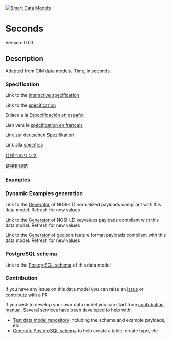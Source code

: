 [![Smart Data Models](https://smartdatamodels.org/wp-content/uploads/2022/01/SmartDataModels_logo.png "Logo")](https://smartdatamodels.org)
# Seconds
Version: 0.0.1

## Description 

Adapted from CIM data models. Time, in seconds.
### Specification

Link to the [interactive specification](https://swagger.lab.fiware.org/?url=https://smart-data-models.github.io/dataModel.EnergyCIM/Seconds/swagger.yaml)

Link to the [specification](https://github.com/smart-data-models/dataModel.EnergyCIM/blob/master/Seconds/doc/spec.md)

Enlace a la [Especificación en español](https://github.com/smart-data-models/dataModel.EnergyCIM/blob/master/Seconds/doc/spec_ES.md)

Lien vers le [spécification en français](https://github.com/smart-data-models/dataModel.EnergyCIM/blob/master/Seconds/doc/spec_FR.md)

Link zur [deutschen Spezifikation](https://github.com/smart-data-models/dataModel.EnergyCIM/blob/master/Seconds/doc/spec_DE.md)

Link alla [specifica](https://github.com/smart-data-models/dataModel.EnergyCIM/blob/master/Seconds/doc/spec_IT.md)

[仕様へのリンク](https://github.com/smart-data-models/dataModel.EnergyCIM/blob/master/Seconds/doc/spec_JA.md)

[链接到规范](https://github.com/smart-data-models/dataModel.EnergyCIM/blob/master/Seconds/doc/spec_ZH.md)
### Examples
### Dynamic Examples generation

Link to the [Generator](https://smartdatamodels.org/extra/ngsi-ld_generator.php?schemaUrl=https://raw.githubusercontent.com/smart-data-models/dataModel.EnergyCIM/master/Seconds/schema.json&email=info@smartdatamodels.org) of NGSI-LD normalized payloads compliant with this data model. Refresh for new values

Link to the [Generator](https://smartdatamodels.org/extra/ngsi-ld_generator_keyvalues.php?schemaUrl=https://raw.githubusercontent.com/smart-data-models/dataModel.EnergyCIM/master/Seconds/schema.json&email=info@smartdatamodels.org) of NGSI-LD keyvalues payloads compliant with this data model. Refresh for new values

Link to the [Generator](https://smartdatamodels.org/extra/geojson_features_generator.php?schemaUrl=https://raw.githubusercontent.com/smart-data-models/dataModel.EnergyCIM/master/Seconds/schema.json&email=info@smartdatamodels.org) of geojson feature format payloads compliant with this data model. Refresh for new values
### PostgreSQL schema

Link to the [PostgreSQL schema](https://github.com/smart-data-models/dataModel.EnergyCIM/blob/master/Seconds/schema.sql) of this data model
### Contribution

 If you have any issue on this data model you can raise an [issue](https://github.com/smart-data-models/dataModel.EnergyCIM/issues)  or contribute with a [PR](https://github.com/smart-data-models/dataModel.EnergyCIM/pulls)

 If you wish to develop your own data model you can start from [contribution manual](https://bit.ly/contribution_manual). Several services have been developed to help with: 
 - [Test data model repository](https://smartdatamodels.org/index.php/data-models-contribution-api/) including the schema and example payloads, etc
 - [Generate PostgreSQL schema](https://smartdatamodels.org/index.php/sql-service/) to help create a table, create type, etc